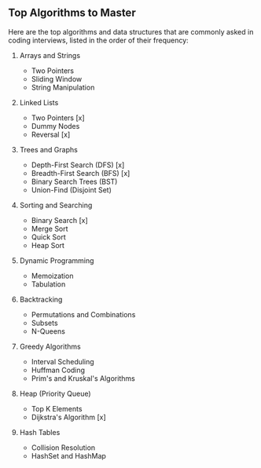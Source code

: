 ## Top Algorithms to Master

Here are the top algorithms and data structures that are commonly asked in coding interviews, listed in the order of their frequency:

1. Arrays and Strings

   - Two Pointers
   - Sliding Window
   - String Manipulation

2. Linked Lists

   - Two Pointers [x]
   - Dummy Nodes
   - Reversal [x]

3. Trees and Graphs

   - Depth-First Search (DFS) [x]
   - Breadth-First Search (BFS) [x]
   - Binary Search Trees (BST)
   - Union-Find (Disjoint Set)

4. Sorting and Searching

   - Binary Search [x]
   - Merge Sort
   - Quick Sort
   - Heap Sort

5. Dynamic Programming

   - Memoization
   - Tabulation

6. Backtracking

   - Permutations and Combinations
   - Subsets
   - N-Queens

7. Greedy Algorithms

   - Interval Scheduling
   - Huffman Coding
   - Prim's and Kruskal's Algorithms

8. Heap (Priority Queue)

   - Top K Elements
   - Dijkstra's Algorithm [x]

9. Hash Tables
   - Collision Resolution
   - HashSet and HashMap
